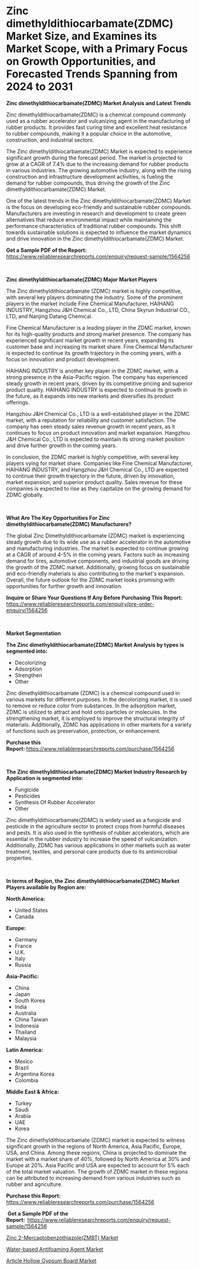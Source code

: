 <p><h1>Zinc dimethyldithiocarbamate(ZDMC) Market Size, and Examines its Market Scope, with a Primary Focus on Growth Opportunities, and Forecasted Trends Spanning from 2024 to 2031</h1></p><p><strong>Zinc dimethyldithiocarbamate(ZDMC) Market Analysis and Latest Trends</strong></p>
<p><p>Zinc dimethyldithiocarbamate(ZDMC) is a chemical compound commonly used as a rubber accelerator and vulcanizing agent in the manufacturing of rubber products. It provides fast curing time and excellent heat resistance to rubber compounds, making it a popular choice in the automotive, construction, and industrial sectors.</p><p>The Zinc dimethyldithiocarbamate(ZDMC) Market is expected to experience significant growth during the forecast period. The market is projected to grow at a CAGR of 7.4% due to the increasing demand for rubber products in various industries. The growing automotive industry, along with the rising construction and infrastructure development activities, is fueling the demand for rubber compounds, thus driving the growth of the Zinc dimethyldithiocarbamate(ZDMC) Market.</p><p>One of the latest trends in the Zinc dimethyldithiocarbamate(ZDMC) Market is the focus on developing eco-friendly and sustainable rubber compounds. Manufacturers are investing in research and development to create green alternatives that reduce environmental impact while maintaining the performance characteristics of traditional rubber compounds. This shift towards sustainable solutions is expected to influence the market dynamics and drive innovation in the Zinc dimethyldithiocarbamate(ZDMC) Market.</p></p>
<p><strong>Get a Sample PDF of the Report:&nbsp;</strong> <a href="https://www.reliableresearchreports.com/enquiry/request-sample/1564256">https://www.reliableresearchreports.com/enquiry/request-sample/1564256</a></p>
<p>&nbsp;</p>
<p><strong>Zinc dimethyldithiocarbamate(ZDMC) Major Market Players</strong></p>
<p><p>The Zinc dimethyldithiocarbamate (ZDMC) market is highly competitive, with several key players dominating the industry. Some of the prominent players in the market include Fine Chemical Manufacturer, HAIHANG INDUSTRY, Hangzhou J&H Chemical Co., LTD, China Skyrun Industrial CO., LTD, and Nanjing Datang Chemical.</p><p>Fine Chemical Manufacturer is a leading player in the ZDMC market, known for its high-quality products and strong market presence. The company has experienced significant market growth in recent years, expanding its customer base and increasing its market share. Fine Chemical Manufacturer is expected to continue its growth trajectory in the coming years, with a focus on innovation and product development.</p><p>HAIHANG INDUSTRY is another key player in the ZDMC market, with a strong presence in the Asia-Pacific region. The company has experienced steady growth in recent years, driven by its competitive pricing and superior product quality. HAIHANG INDUSTRY is expected to continue its growth in the future, as it expands into new markets and diversifies its product offerings.</p><p>Hangzhou J&H Chemical Co., LTD is a well-established player in the ZDMC market, with a reputation for reliability and customer satisfaction. The company has seen steady sales revenue growth in recent years, as it continues to focus on product innovation and market expansion. Hangzhou J&H Chemical Co., LTD is expected to maintain its strong market position and drive further growth in the coming years.</p><p>In conclusion, the ZDMC market is highly competitive, with several key players vying for market share. Companies like Fine Chemical Manufacturer, HAIHANG INDUSTRY, and Hangzhou J&H Chemical Co., LTD are expected to continue their growth trajectory in the future, driven by innovation, market expansion, and superior product quality. Sales revenue for these companies is expected to rise as they capitalize on the growing demand for ZDMC globally.</p></p>
<p>&nbsp;</p>
<p><strong>What Are The Key Opportunities For Zinc dimethyldithiocarbamate(ZDMC) Manufacturers?</strong></p>
<p><p>The global Zinc Dimethyldithiocarbamate (ZDMC) market is experiencing steady growth due to its wide use as a rubber accelerator in the automotive and manufacturing industries. The market is expected to continue growing at a CAGR of around 4-5% in the coming years. Factors such as increasing demand for tires, automotive components, and industrial goods are driving the growth of the ZDMC market. Additionally, growing focus on sustainable and eco-friendly materials is also contributing to the market's expansion. Overall, the future outlook for the ZDMC market looks promising with opportunities for further growth and innovation.</p></p>
<p><strong>Inquire or Share Your Questions If Any Before Purchasing This Report:</strong> <a href="https://www.reliableresearchreports.com/enquiry/pre-order-enquiry/1564256">https://www.reliableresearchreports.com/enquiry/pre-order-enquiry/1564256</a></p>
<p>&nbsp;</p>
<p><strong>Market Segmentation</strong></p>
<p><strong>The Zinc dimethyldithiocarbamate(ZDMC) Market Analysis by types is segmented into:</strong></p>
<p><ul><li>Decolorizing</li><li>Adsorption</li><li>Strengthen</li><li>Other</li></ul></p>
<p><p>Zinc dimethyldithiocarbamate (ZDMC) is a chemical compound used in various markets for different purposes. In the decolorizing market, it is used to remove or reduce color from substances. In the adsorption market, ZDMC is utilized to attract and hold onto particles or molecules. In the strengthening market, it is employed to improve the structural integrity of materials. Additionally, ZDMC has applications in other markets for a variety of functions such as preservation, protection, or enhancement.</p></p>
<p><strong>Purchase this Report:&nbsp;</strong><a href="https://www.reliableresearchreports.com/purchase/1564256">https://www.reliableresearchreports.com/purchase/1564256</a></p>
<p>&nbsp;</p>
<p><strong>The Zinc dimethyldithiocarbamate(ZDMC) Market Industry Research by Application is segmented into:</strong></p>
<p><ul><li>Fungicide</li><li>Pesticides</li><li>Synthesis Of Rubber Accelerator</li><li>Other</li></ul></p>
<p><p>Zinc dimethyldithiocarbamate(ZDMC) is widely used as a fungicide and pesticide in the agriculture sector to protect crops from harmful diseases and pests. It is also used in the synthesis of rubber accelerators, which are essential in the rubber industry to increase the speed of vulcanization. Additionally, ZDMC has various applications in other markets such as water treatment, textiles, and personal care products due to its antimicrobial properties.</p></p>
<p>&nbsp;</p>
<p><strong>In terms of Region, the Zinc dimethyldithiocarbamate(ZDMC) Market Players available by Region are:</strong></p>
<p>
    <p> <strong> North America: </strong>
        <ul>
            <li>United States</li>
            <li>Canada</li>
        </ul>
        </p> 
    <p> <strong> Europe: </strong>
        <ul>
            <li>Germany</li>
            <li>France</li>
            <li>U.K.</li>
            <li>Italy</li>
            <li>Russia</li>
        </ul>
        </p> 
    <p> <strong> Asia-Pacific: </strong>
        <ul>
            <li>China</li>
            <li>Japan</li>
            <li>South Korea</li>
            <li>India</li>
            <li>Australia</li>
            <li>China Taiwan</li>
            <li>Indonesia</li>
            <li>Thailand</li>
            <li>Malaysia</li>
        </ul>
        </p> 
    <p> <strong> Latin America: </strong>
        <ul>
            <li>Mexico</li>
            <li>Brazil</li>
            <li>Argentina Korea</li>
            <li>Colombia</li>
        </ul>
        </p> 
    <p> <strong> Middle East & Africa: </strong>
        <ul>
            <li>Turkey</li>
            <li>Saudi</li>
            <li>Arabia</li>
            <li>UAE</li>
            <li>Korea</li>
        </ul>
    </p>
    </p>
<p><p>The Zinc dimethyldithiocarbamate (ZDMC) market is expected to witness significant growth in the regions of North America, Asia Pacific, Europe, USA, and China. Among these regions, China is projected to dominate the market with a market share of 40%, followed by North America at 30% and Europe at 20%. Asia Pacific and USA are expected to account for 5% each of the total market valuation. The growth of ZDMC market in these regions can be attributed to increasing demand from various industries such as rubber and agriculture.</p></p>
<p><strong>Purchase this Report: </strong><a href="https://www.reliableresearchreports.com/purchase/1564256">https://www.reliableresearchreports.com/purchase/1564256</a></p>
<p>&nbsp;<strong>Get a Sample PDF of the Report:&nbsp;&nbsp;</strong><a href="https://www.reliableresearchreports.com/enquiry/request-sample/1564256">https://www.reliableresearchreports.com/enquiry/request-sample/1564256</a></p>
<p><strong></strong></p>
<p><p><a href="https://github.com/ruddyyedelwadw/Market-Research-Report-List-1/blob/main/zinc-2-mercaptobenzothiazolezmbt-market.md">Zinc 2-Mercaptobenzothiazole(ZMBT) Market</a></p><p><a href="https://github.com/juniordelafrance/Market-Research-Report-List-2/blob/main/water-based-antifoaming-agent-market.md">Water-based Antifoaming Agent Market</a></p><p><a href="https://github.com/jaidynmorantestelletmjzya/Market-Research-Report-List-1/blob/main/article-hollow-gypsum-board-market.md">Article Hollow Gypsum Board Market</a></p></p>